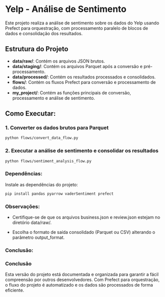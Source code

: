 # Yelp - Análise de Sentimento

Este projeto realiza a análise de sentimento sobre os dados do Yelp usando Prefect para orquestração, com processamento paralelo de blocos de dados e consolidação dos resultados.

## Estrutura do Projeto

- **data/raw/**: Contém os arquivos JSON brutos.
- **data/staging/**: Contém os arquivos Parquet após a conversão e pré-processamento.
- **data/processed/**: Contém os resultados processados e consolidados.
- **flows/**: Contém os fluxos Prefect para conversão e processamento de dados.
- **my_project/**: Contém as funções principais de conversão, processamento e análise de sentimento.

## Como Executar:

### 1. Converter os dados brutos para Parquet
```bash
python flows/convert_data_flow.py
```

### 2. Executar a análise de sentimento e consolidar os resultados

```bash
python flows/sentiment_analysis_flow.py
```

### Dependências:
Instale as dependências do projeto:

```bash
pip install pandas pyarrow vaderSentiment prefect
```

### Observações:
- Certifique-se de que os arquivos business.json e review.json estejam no diretório data/raw/.

- Escolha o formato de saída consolidado (Parquet ou CSV) alterando o parâmetro output_format.

### Conclusão:

### Conclusão

Esta versão do projeto está documentada e organizada para garantir a fácil compreensão por outros desenvolvedores. Com Prefect para orquestração, o fluxo do projeto é automatizado e os dados são processados de forma eficiente.